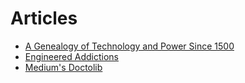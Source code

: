 # Articles

- [A Genealogy of Technology and Power Since 1500](https://calculatingempires.net/?pos=106392.48%2C8725.00%2C12.3820)
- [Engineered Addictions](https://masonyarbrough.substack.com/p/engineered-addictions)
- [Medium's Doctolib](https://medium.com/doctolib)
